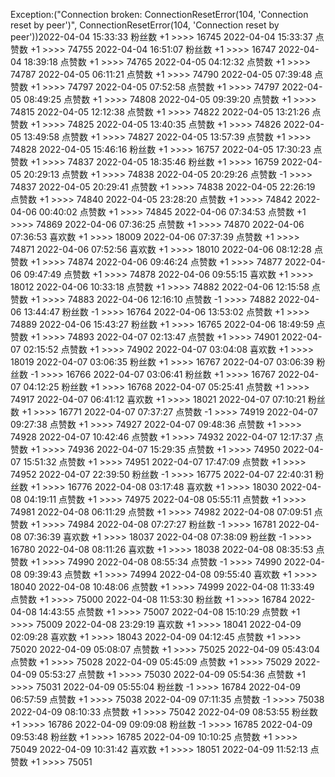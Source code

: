 Exception:("Connection broken: ConnectionResetError(104, 'Connection reset by peer')", ConnectionResetError(104, 'Connection reset by peer'))2022-04-04  15:33:33   粉丝数 +1 >>>> 16745
2022-04-04  15:33:37   点赞数 +1 >>>> 74755
2022-04-04  16:51:07   粉丝数 +1 >>>> 16747
2022-04-04  18:39:18   点赞数 +1 >>>> 74765
2022-04-05  04:12:32   点赞数 +1 >>>> 74787
2022-04-05  06:11:21   点赞数 +1 >>>> 74790
2022-04-05  07:39:48   点赞数 +1 >>>> 74797
2022-04-05  07:52:58   点赞数 +1 >>>> 74797
2022-04-05  08:49:25   点赞数 +1 >>>> 74808
2022-04-05  09:39:20   点赞数 +1 >>>> 74815
2022-04-05  12:12:38   点赞数 +1 >>>> 74822
2022-04-05  13:21:26   点赞数 +1 >>>> 74825
2022-04-05  13:40:35   点赞数 +1 >>>> 74826
2022-04-05  13:49:58   点赞数 +1 >>>> 74827
2022-04-05  13:57:39   点赞数 +1 >>>> 74828
2022-04-05  15:46:16   粉丝数 +1 >>>> 16757
2022-04-05  17:30:23   点赞数 +1 >>>> 74837
2022-04-05  18:35:46   粉丝数 +1 >>>> 16759
2022-04-05  20:29:13   点赞数 +1 >>>> 74838
2022-04-05  20:29:26   点赞数 -1 >>>> 74837
2022-04-05  20:29:41   点赞数 +1 >>>> 74838
2022-04-05  22:26:19   点赞数 +1 >>>> 74840
2022-04-05  23:28:20   点赞数 +1 >>>> 74842
2022-04-06  00:40:02   点赞数 +1 >>>> 74845
2022-04-06  07:34:53   点赞数 +1 >>>> 74869
2022-04-06  07:36:25   点赞数 +1 >>>> 74870
2022-04-06  07:36:53   喜欢数 +1 >>>> 18009
2022-04-06  07:37:39   点赞数 +1 >>>> 74871
2022-04-06  07:52:56   喜欢数 +1 >>>> 18010
2022-04-06  08:12:28   点赞数 +1 >>>> 74874
2022-04-06  09:46:24   点赞数 +1 >>>> 74877
2022-04-06  09:47:49   点赞数 +1 >>>> 74878
2022-04-06  09:55:15   喜欢数 +1 >>>> 18012
2022-04-06  10:33:18   点赞数 +1 >>>> 74882
2022-04-06  12:15:58   点赞数 +1 >>>> 74883
2022-04-06  12:16:10   点赞数 -1 >>>> 74882
2022-04-06  13:44:47   粉丝数 -1 >>>> 16764
2022-04-06  13:53:02   点赞数 +1 >>>> 74889
2022-04-06  15:43:27   粉丝数 +1 >>>> 16765
2022-04-06  18:49:59   点赞数 +1 >>>> 74893
2022-04-07  02:13:47   点赞数 +1 >>>> 74901
2022-04-07  02:15:52   点赞数 +1 >>>> 74902
2022-04-07  03:04:08   喜欢数 +1 >>>> 18019
2022-04-07  03:06:35   粉丝数 +1 >>>> 16767
2022-04-07  03:06:39   粉丝数 -1 >>>> 16766
2022-04-07  03:06:41   粉丝数 +1 >>>> 16767
2022-04-07  04:12:25   粉丝数 +1 >>>> 16768
2022-04-07  05:25:41   点赞数 +1 >>>> 74917
2022-04-07  06:41:12   喜欢数 +1 >>>> 18021
2022-04-07  07:10:21   粉丝数 +1 >>>> 16771
2022-04-07  07:37:27   点赞数 -1 >>>> 74919
2022-04-07  09:27:38   点赞数 +1 >>>> 74927
2022-04-07  09:48:36   点赞数 +1 >>>> 74928
2022-04-07  10:42:46   点赞数 +1 >>>> 74932
2022-04-07  12:17:37   点赞数 +1 >>>> 74936
2022-04-07  15:29:35   点赞数 +1 >>>> 74950
2022-04-07  15:51:32   点赞数 +1 >>>> 74951
2022-04-07  17:47:09   点赞数 +1 >>>> 74952
2022-04-07  22:39:50   粉丝数 -1 >>>> 16775
2022-04-07  22:40:31   粉丝数 +1 >>>> 16776
2022-04-08  03:17:48   喜欢数 +1 >>>> 18030
2022-04-08  04:19:11   点赞数 +1 >>>> 74975
2022-04-08  05:55:11   点赞数 +1 >>>> 74981
2022-04-08  06:11:29   点赞数 +1 >>>> 74982
2022-04-08  07:09:51   点赞数 +1 >>>> 74984
2022-04-08  07:27:27   粉丝数 -1 >>>> 16781
2022-04-08  07:36:39   喜欢数 +1 >>>> 18037
2022-04-08  07:38:09   粉丝数 -1 >>>> 16780
2022-04-08  08:11:26   喜欢数 +1 >>>> 18038
2022-04-08  08:35:53   点赞数 +1 >>>> 74990
2022-04-08  08:55:34   点赞数 -1 >>>> 74990
2022-04-08  09:39:43   点赞数 +1 >>>> 74994
2022-04-08  09:55:40   喜欢数 +1 >>>> 18040
2022-04-08  10:48:06   点赞数 +1 >>>> 74999
2022-04-08  11:33:49   点赞数 +1 >>>> 75000
2022-04-08  11:53:30   粉丝数 +1 >>>> 16784
2022-04-08  14:43:55   点赞数 +1 >>>> 75007
2022-04-08  15:10:29   点赞数 +1 >>>> 75009
2022-04-08  23:29:19   喜欢数 +1 >>>> 18041
2022-04-09  02:09:28   喜欢数 +1 >>>> 18043
2022-04-09  04:12:45   点赞数 +1 >>>> 75020
2022-04-09  05:08:07   点赞数 +1 >>>> 75025
2022-04-09  05:43:04   点赞数 +1 >>>> 75028
2022-04-09  05:45:09   点赞数 +1 >>>> 75029
2022-04-09  05:53:27   点赞数 +1 >>>> 75030
2022-04-09  05:54:36   点赞数 +1 >>>> 75031
2022-04-09  05:55:04   粉丝数 -1 >>>> 16784
2022-04-09  06:57:59   点赞数 +1 >>>> 75038
2022-04-09  07:11:35   点赞数 -1 >>>> 75038
2022-04-09  08:10:33   点赞数 +1 >>>> 75042
2022-04-09  08:53:55   粉丝数 +1 >>>> 16786
2022-04-09  09:09:08   粉丝数 -1 >>>> 16785
2022-04-09  09:53:48   粉丝数 +1 >>>> 16785
2022-04-09  10:10:25   点赞数 +1 >>>> 75049
2022-04-09  10:31:42   喜欢数 +1 >>>> 18051
2022-04-09  11:52:13   点赞数 +1 >>>> 75051
